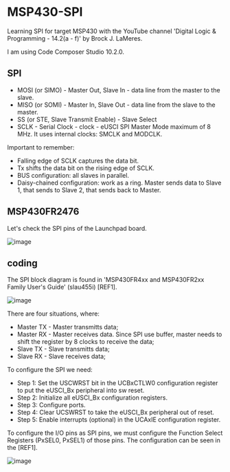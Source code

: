 # MSP430-SPI
Learning SPI for target MSP430 with the YouTube channel  'Digital Logic &amp; Programming - 14.2(a - f)' by Brock J. LaMeres.

I am using Code Composer Studio 10.2.0.

## SPI

* MOSI (or SIMO) - Master Out, Slave In - data line from the master to the slave.
* MISO (or SOMI) - Master In, Slave Out - data line from the slave to the master.
* SS (or STE, Slave Transmit Enable) - Slave Select
* SCLK - Serial Clock - clock - eUSCI SPI Master Mode maximum of 8 MHz. It uses internal clocks: SMCLK and MODCLK.

Important to remember:

* Falling edge of SCLK captures the data bit.
* Tx shifts the data bit on the rising edge of SCLK.
* BUS configuration: all slaves in parallel.
* Daisy-chained configuration: work as a ring. Master sends data to Slave 1, that sends to Slave 2, that sends back to Master.

## MSP430FR2476

Let's check the SPI pins of the Launchpad board.

![image](https://user-images.githubusercontent.com/58916022/212563539-1eef87f8-1b1e-461e-bda8-be4a2712fd30.png)

## coding

The SPI block diagram is found in 'MSP430FR4xx and MSP430FR2xx Family User's Guide' (slau455i) [REF1].

![image](https://user-images.githubusercontent.com/58916022/212563959-39e13930-dee6-4165-9465-6038dda4e0ea.png)

There are four situations, where:

* Master TX - Master transmitts data;
* Master RX - Master receives data. Since SPI use buffer, master needs to shift the register by 8 clocks to receive the data;
* Slave TX - Slave transmitts data;
* Slave RX - Slave receives data;

To configure the SPI we need:

* Step 1: Set the USCWRST bit in the UCBxCTLW0 configuration register to put the eUSCI_Bx peripheral into sw reset.
* Step 2: Initialize all eUSCI_Bx configuration registers.
* Step 3: Configure ports.
* Step 4: Clear UCSWRST to take the eUSCI_Bx peripheral out of reset.
* Step 5: Enable interrupts (optional) in the UCAxIE configuration register.

To configure the I/O pins as SPI pins, we must configure the Function Select Registers (PxSEL0, PxSEL1) of those pins. The configuration can be seen in the [REF1].

![image](https://user-images.githubusercontent.com/58916022/212563760-9263ad5e-b236-4827-af48-e3d2f16d44d0.png)



